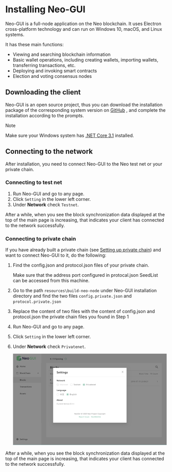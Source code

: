 # Installing Neo-GUI

Neo-GUI is a full-node application on the Neo blockchain. It uses Electron cross-platform technology and can run on Windows 10, macOS, and Linux systems.

It has these main functions:

- Viewing and searching blockchain information
- Basic wallet operations, including creating wallets, importing wallets, transferring transactions, etc.
- Deploying and invoking smart contracts
- Election and voting consensus nodes

## Downloading the client

Neo-GUI is an open source project, thus you can download the installation package of the corresponding system version on [GitHub](https://github.com/neo-ngd/Neo3-GUI/releases) , and complete the installation according to the prompts.

> [!Note]
>
> Make sure your Windows system has [.NET Core 3.1](https://dotnet.microsoft.com/download/dotnet-core/current/runtime) installed.

## Connecting to the network

After installation, you need to connect Neo-GUI to the Neo test net or your private chain.

### Connecting to test net

1. Run Neo-GUI and go to any page.
2. Click `Setting` in the lower left corner.
3. Under **Network** check `Testnet`.

After a while, when you see the block synchronization data displayed at the top of the main page is increasing, that indicates your client has connected to the network successfully. 

### Connecting to private chain

If you have already built a private chain (see [Setting up  private chain](../../network/private-chain/solo.md)) and want to connect Neo-GUI to it, do the following:

1. Find the config.json and protocol.json files of your private chain.

   Make sure that the address port configured in protocal.json SeedList can be accessed from this machine.

2. Go to the path `resources\build-neo-node` under Neo-GUI installation directory and find the two files `config.private.json` and `protocol.private.json` 

3. Replace the content of two files with the content of config.json and protocol.json the private chain files you found in Step 1

4. Run Neo-GUI and go to any page.

5. Click `Setting` in the lower left corner.

6. Under **Network** check `Privatenet`.

   ![](../../assets/guinetwork.png)

After a while, when you see the block synchronization data displayed at the top of the main page is increasing, that indicates your client has connected to the network successfully. 
